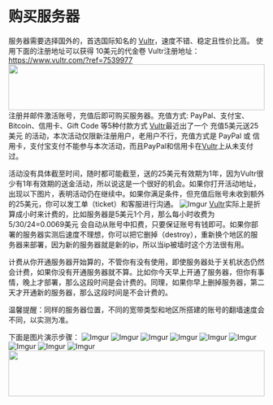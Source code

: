 # 购买服务器
服务器需要选择国外的，首选国际知名的 [Vultr](https://www.vultr.com/?ref=7539977)，速度不错、稳定且性价比高。
使用下面的注册地址可以获得 10美元的代金卷
Vultr注册地址：https://www.vultr.com/?ref=7539977
<a href="https://www.vultr.com/?ref=7539977"><img src="https://www.vultr.com/media/banner_1.png" width="100%" height="90"></a>
注册并邮件激活账号，充值后即可购买服务器。充值方式: PayPal、支付宝、Bitcoin、信用卡、Gift Code 等5种付款方式
[Vultr](https://www.vultr.com/?ref=7539977)最近出了一个 充值5美元送25美元 的活动，本次活动仅限新注册用户，老用户不行，充值方式是 PayPal 或 信用卡，支付宝支付不能参与本次活动，而且PayPal和信用卡在[Vultr](https://www.vultr.com/?ref=7539977)上从未支付过。

活动没有具体截至时间，随时都可能截至，送的25美元有效期为1年，因为Vultr很少有1年有效期的送金活动，所以说这是一个很好的机会。如果你打开活动地址，出现以下图片，表明活动仍在继续中。如果你满足条件，但充值后账号未收到额外的25美元，你可以发工单（ticket）和客服进行沟通。
![Imgur](https://i.imgur.com/KSjc9Xe.png)
[Vultr](https://www.vultr.com/?ref=7539977)实际上是折算成小时来计费的，比如服务器是5美元1个月，那么每小时收费为5/30/24=0.0069美元 会自动从账号中扣费，只要保证账号有钱即可。如果你部署的服务器实测后速度不理想，你可以把它删掉（destroy），重新换个地区的服务器来部署，因为新的服务器就是新的ip，所以当ip被墙时这个方法很有用。

计费从你开通服务器开始算的，不管你有没有使用，即使服务器处于关机状态仍然会计费，如果你没有开通服务器就不算。比如你今天早上开通了服务器，但你有事情，晚上才部署，那么这段时间是会计费的。同理，如果你早上删掉服务器，第二天才开通新的服务器，那么这段时间是不会计费的。

温馨提醒：同样的服务器位置，不同的宽带类型和地区所搭建的账号的翻墙速度会不同，以实测为准。

下面是图片演示步骤： 
![Imgur](https://i.imgur.com/AnS6Gyf.png)
![Imgur](https://i.imgur.com/U2tC4a3.png)
![Imgur](https://i.imgur.com/jEM6ZPJ.png)
![Imgur](https://i.imgur.com/Nz1VxCj.png)
![Imgur](https://i.imgur.com/Hlk0pgP.png)
![Imgur](https://i.imgur.com/2MIzpai.png)
![Imgur](https://i.imgur.com/DPxWDaY.png)
![Imgur](https://i.imgur.com/OSTWt62.png)
![Imgur](https://i.imgur.com/LdyN4vm.png)
<a href="https://www.vultr.com/?ref=7539977"><img src="https://www.vultr.com/media/banner_1.png" width="100%" height="90"></a>

